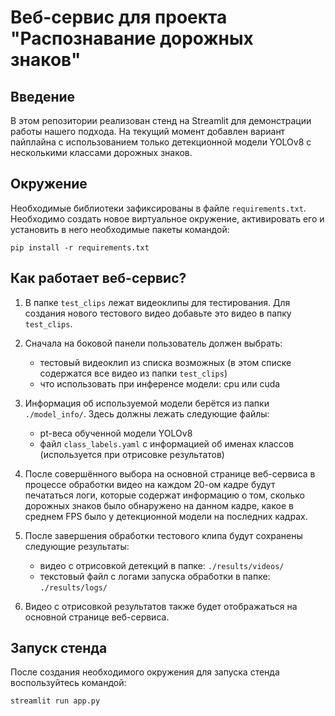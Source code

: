 # Веб-сервис для проекта "Распознавание дорожных знаков"

## Введение

В этом репозитории реализован стенд на Streamlit для демонстрации работы нашего подхода. На текущий момент добавлен вариант пайплайна с использованием только детекционной модели YOLOv8 с несколькими классами дорожных знаков.

## Окружение

Необходимые библиотеки зафиксированы в файле ```requirements.txt```. Необходимо создать новое виртуальное окружение, активировать его и установить в него необходимые пакеты командой:

```pip install -r requirements.txt```

## Как работает веб-сервис?

1. В папке ```test_clips``` лежат видеоклипы для тестирования. Для создания нового тестового видео добавьте это видео в папку ```test_clips```.

2. Сначала на боковой панели пользователь должен выбрать:

    - тестовый видеоклип из списка возможных (в этом списке содержатся все видео из папки ```test_clips```)
    - что использовать при инференсе модели: cpu или cuda

3. Информация об используемой модели берётся из папки ```./model_info/```. Здесь должны лежать следующие файлы:

    - pt-веса обученной модели YOLOv8
    - файл ```class_labels.yaml``` с информацией об именах классов (используется при отрисовке результатов)

4. После совершённого выбора на основной странице веб-сервиса в процессе обработки видео на каждом 20-ом кадре будут печататься логи, которые содержат информацию о том, сколько дорожных знаков было обнаружено на данном кадре, какое в среднем FPS было у детекционной модели на последних кадрах.

5. После завершения обработки тестового клипа будут сохранены следующие результаты:  

    - видео с отрисовкой детекций в папке: ```./results/videos/```
    - текстовый файл с логами запуска обработки в папке: ```./results/logs/```

6. Видео с отрисовкой результатов также будет отображаться на основной странице веб-сервиса.

## Запуск стенда

После создания необходимого окружения для запуска стенда воспользуйтесь командой:

```streamlit run app.py```